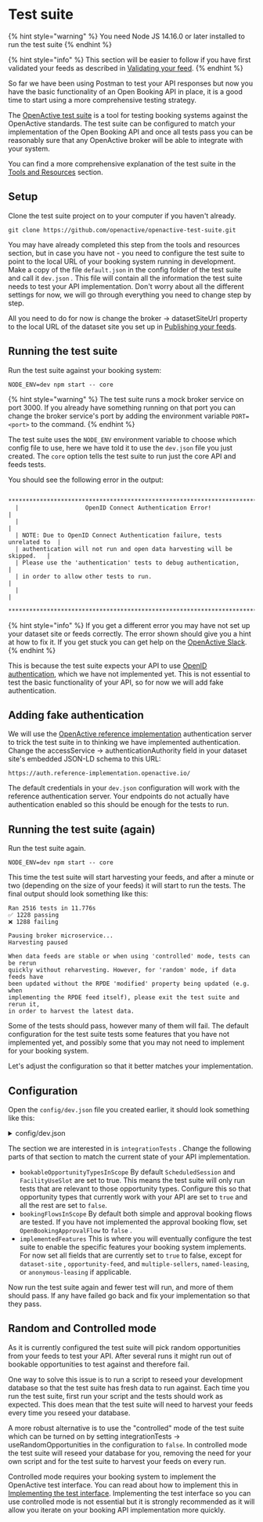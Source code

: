 # Test suite

{% hint style="warning" %}
You need Node JS 14.16.0 or later installed to run the test suite&#x20;
{% endhint %}

{% hint style="info" %}
This section will be easier to follow if you have first validated your feeds as described in [Validating your feed](../open-opportunity-feeds/validating-your-feed.md).
{% endhint %}

So far we have been using Postman to test your API responses but now you have the basic functionality of an Open Booking API in place, it is a good time to start using a more comprehensive testing strategy.

The [OpenActive test suite](https://github.com/openactive/openactive-test-suite) is a tool for testing booking systems against the OpenActive standards. The test suite can be configured to match your implementation of the Open Booking API and once all tests pass you can be reasonably sure that any OpenActive broker will be able to integrate with your system.

You can find a more comprehensive explanation of the test suite in the [Tools and Resources](../../getting-started/tools-and-resources/#openactive-test-suite) section.

## Setup

Clone the test suite project on to your computer if you haven't already.

```
git clone https://github.com/openactive/openactive-test-suite.git
```

You may have already completed this step from the tools and resources section, but in case you have not - you need to configure the test suite to point to the local URL of your booking system running in development. Make a copy of the file `default.json` in the config folder of the test suite and call it `dev.json` _._ This file will contain all the information the test suite needs to test your API implementation. Don't worry about all the different settings for now, we will go through everything you need to change step by step.&#x20;

All you need to do for now is change the broker -> datasetSiteUrl property to the local URL of the dataset site you set up in [Publishing your feeds](../open-opportunity-feeds/dataset-site.md#dataset-site).&#x20;

## Running the test suite

Run the test suite against your booking system:

```
NODE_ENV=dev npm start -- core
```

{% hint style="warning" %}
The test suite runs a mock broker service on port 3000. If you already have something running on that port you can change the broker service's port by adding the environment variable `PORT=<port>` to the command.
{% endhint %}

The test suite uses the `NODE_ENV` environment variable to choose which config file to use, here we have told it to use the `dev.json` file you just created. The `core` option tells the test suite to run just the core API and feeds tests.

You should see the following error in the output:

```
  ***************************************************************************
  |                   OpenID Connect Authentication Error!                  |
  |                                                                         |
  | NOTE: Due to OpenID Connect Authentication failure, tests unrelated to  |
  | authentication will not run and open data harvesting will be skipped.   |
  | Please use the 'authentication' tests to debug authentication,          |
  | in order to allow other tests to run.                                   |
  |                                                                         |
  ***************************************************************************
```

{% hint style="info" %}
If you get a different error you may have not set up your dataset site or feeds correctly. The error shown should give you a hint at how to fix it. If you get stuck you can get help on the [OpenActive Slack](https://openactive.io/public-chat/).
{% endhint %}

This is because the test suite expects your API to use [OpenID authentication](authentication.md), which we have not implemented yet. This is not essential to test the basic functionality of your API, so for now we will add fake authentication.

## Adding fake authentication

We will use the [OpenActive reference implementation](https://reference-implementation.openactive.io/OpenActive) authentication server to trick the test suite in to thinking we have implemented authentication. Change the accessService -> authenticationAuthority field in your dataset site's embedded JSON-LD schema to this URL:

```
https://auth.reference-implementation.openactive.io/
```

The default credentials in your `dev.json` configuration will work with the reference authentication server. Your endpoints do not actually have authentication enabled so this should be enough for the tests to run.

## Running the test suite (again)

Run the test suite again.

```
NODE_ENV=dev npm start -- core
```

This time the test suite will start harvesting your feeds, and after a minute or two (depending on the size of your feeds) it will start to run the tests. The final output should look something like this:

```
Ran 2516 tests in 11.776s
✅ 1228 passing
❌ 1288 failing

Pausing broker microservice...
Harvesting paused

When data feeds are stable or when using 'controlled' mode, tests can be rerun
quickly without reharvesting. However, for 'random' mode, if data feeds have
been updated without the RPDE 'modified' property being updated (e.g. when
implementing the RPDE feed itself), please exit the test suite and rerun it,
in order to harvest the latest data.
```

Some of the tests should pass, however many of them will fail. The default configuration for the test suite tests some features that you have not implemented yet, and possibly some that you may not need to implement for your booking system.&#x20;

Let's adjust the configuration so that it better matches your implementation.

## Configuration

Open the `config/dev.json` file you created earlier, it should look something like this:

<details>

<summary>config/dev.json</summary>

```
{
  "ci": false,
  "consoleOutputLevel": "dot",
  "broker": {
    "outputPath": "./output/",
    "datasetSiteUrl": "https://localhost:5001/openactive",
    "requestLogging": false,
    "waitForHarvestCompletion": true,
    "verbose": false,
    "loginPagesSelectors": {
      "username": "[name='username' i]",
      "password": "[name='password' i]",
      "button": ".btn-primary"
    },
    "bookingPartners": {
      "primary": {
        "authentication": {
          "initialAccessToken": "openactive_test_suite_client_12345xaq"
        }
      },
      "secondary": {
        "authentication": {
          "clientCredentials": {
            "clientId": "clientid_800",
            "clientSecret": "secret"
          }
        }
      }
    }
  },
  "integrationTests": {
    "outputPath": "./output/",
    "useRandomOpportunities": true,
    "generateConformanceCertificate": false,
    "conformanceCertificateId": "https://www.example.com/",
    "conformanceCertificatePath": "./conformance/",
    "requestHeaderLogging": true,
    "openBookingApiRequestTimeout": 20000,
    "waitForItemToUpdateInFeedTimeout": 60000,
    "testTimeout": 360000,
    "maximumNumberOfSimultaneousBookings": 4,
    "additionalReporters": [],
    "bookableOpportunityTypesInScope": {
      "ScheduledSession": true,
      "FacilityUseSlot": true,
      "IndividualFacilityUseSlot": false,
      "CourseInstance": false,
      "CourseInstanceSubEvent": false,
      "HeadlineEvent": false,
      "HeadlineEventSubEvent": false,
      "Event": false,
      "OnDemandEvent": false
    },
    "bookingFlowsInScope": {
      "OpenBookingSimpleFlow": true,
      "OpenBookingApprovalFlow": true
    },
    "implementedFeatures": {
      "test-interface": true,
      "opportunity-feed": null,
      "dataset-site": true,
      "availability-check": true,
      "common-error-conditions": true,
      "amending-order-quote": true,
      "order-deletion": true,
      "agent-broker": true,
      "free-opportunities": true,
      "non-free-opportunities": true,
      "prepayment-required": true,
      "prepayment-required-unavailable": true,
      "prepayment-optional": true,
      "prepayment-unavailable": true,
      "minimal-proposal": true,
      "proposal-amendment": true,
      "multiple-sellers": true,
      "payment-reconciliation-detail-validation": true,
      "booking-window": true,
      "customer-requested-cancellation": true,
      "customer-requested-cancellation-always-allowed": false,
      "cancellation-window": true,
      "seller-requested-cancellation": true,
      "seller-requested-cancellation-message": true,
      "seller-requested-replacement": true,
      "named-leasing": true,
      "anonymous-leasing": true,
      "customer-details-capture-non-essential": true,
      "customer-details-capture-identifier": true,
      "attendee-details-capture": true,
      "additional-details-capture": true,
      "access-code": true,
      "access-pass-image": true,
      "access-pass-barcode-seller-provided": true,
      "reseller-broker": true,
      "reseller-broker-tax-calculation": null,
      "no-broker": true,
      "business-to-consumer-tax-calculation-net": true,
      "business-to-consumer-tax-calculation-gross": true,
      "business-to-business-tax-calculation-net": true,
      "business-to-business-tax-calculation-gross": true,
      "offer-overrides": null,
      "dynamic-payment": null,
      "booking-restrictions": null,
      "customer-notice-notifications": true,
      "change-of-logistics-notifications": false,
      "access-code-update-notifications": true,
      "access-pass-update-notifications": true,
      "opportunity-attendance-updates": true,
      "terms-of-service-for-booking-system": true,
      "terms-of-service-for-seller": true,
      "terms-of-service-with-consent": null,
      "terms-of-service-with-consent-with-date-modified": null,
      "booking-partner-authentication": true,
      "dynamic-client-registration": true,
      "access-channel": true,
      "access-channel-update-notifications": true
    },
    "testDatasetIdentifier": "uat-ci",
    "bookingPartnersForSpecificTests": {
      "dynamicPrimary": {
        "authentication": {
          "initialAccessToken": "dynamic-primary-745ddf2d13019ce8b69c"
        }
      },
      "dynamicSecondary": {
        "authentication": {
          "initialAccessToken": "dynamic-secondary-a21518cb57af7b6052df"
        }
      },
      "authorizationPersisted": {
        "authentication": {
          "clientCredentials": {
            "clientId": "clientid_801",
            "clientSecret": "secret"
          }
        }
      }
    }
  },
  "sellers": {
    "primary": {
      "@type": "Organization",
      "@id": "https://reference-implementation.openactive.io/api/identifiers/sellers/1",
      "authentication": {
        "loginCredentials": {
          "username": "test1",
          "password": "test1"
        }
      },
      "taxMode": "https://openactive.io/TaxGross",
      "paymentReconciliationDetails": {
        "name": "AcmeBroker Points",
        "accountId": "SN1593",
        "paymentProviderId": "STRIPE"
      }
    },
    "secondary": {
      "@type": "Organization",
      "@id": "https://reference-implementation.openactive.io/api/identifiers/sellers/2",
      "authentication": {
        "loginCredentials": {
          "username": "test2",
          "password": "test2"
        }
      },
      "taxMode": "https://openactive.io/TaxNet"
    }
  }
}
```

</details>

The section we are interested in is `integrationTests` . Change the following parts of that section to match the current state of your API implementation.

* `bookableOpportunityTypesInScope` By default `ScheduledSession` and `FacilityUseSlot` are set to true. This means the test suite will only run tests that are relevant to those opportunity types. Configure this so that opportunity types that currently work with your API are set to `true` and all the rest are set to `false`.
* `bookingFlowsInScope` By default both simple and approval booking flows are tested. If you have not implemented the approval booking flow, set `OpenBookingApprovalFlow` to `false` .
* `implementedFeatures` This is where you will eventually configure the test suite to enable the specific features your booking system implements. For now set all fields that are currently set to `true` to false, except for `dataset-site` , `opportunity-feed`, and `multiple-sellers`, `named-leasing`, or `anonymous-leasing` if applicable.

Now run the test suite again and fewer test will run, and more of them should pass. If any have failed go back and fix your implementation so that they pass.

## Random and Controlled mode

As it is currently configured the test suite will pick random opportunities from your feeds to test your API. After several runs it might run out of bookable opportunities to test against and therefore fail.&#x20;

One way to solve this issue is to run a script to reseed your development database so that the test suite has fresh data to run against. Each time you run the test suite, first run your script and the tests should work as expected. This does mean that the test suite will need to harvest your feeds every time you reseed your database.

A more robust alternative is to use the "controlled" mode of the test suite which can be turned on by setting integrationTests -> useRandomOpportunities in the configuration to `false`. In controlled mode the test suite will reseed your database for you, removing the need for your own script and for the test suite to harvest your feeds on every run.&#x20;

Controlled mode requires your booking system to implement the OpenActive test interface. You can read about how to implement this in [Implementing the test interface](../../reference/implementing-the-test-interface.md). Implementing the test interface so you can use controlled mode is not essential but it is strongly recommended as it will allow you iterate on your booking API implementation more quickly.
